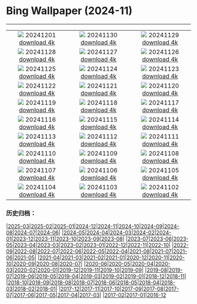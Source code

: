 # Bing Wallpaper (2024-11)
**************
| | | |
| :----: | :----: | :----: |
| ![](https://www.bing.com/th?id=OHR.KilchurnAutumn_EN-CA3966319675_1920x1080.jpg) 20241201 [download 4k](https://www.bing.com/th?id=OHR.KilchurnAutumn_EN-CA3966319675_UHD.jpg) | ![](https://www.bing.com/th?id=OHR.MtStMichel_EN-CA3538100784_1920x1080.jpg) 20241130 [download 4k](https://www.bing.com/th?id=OHR.MtStMichel_EN-CA3538100784_UHD.jpg) | ![](https://www.bing.com/th?id=OHR.AssiniboineTS_EN-CA8487090970_1920x1080.jpg) 20241129 [download 4k](https://www.bing.com/th?id=OHR.AssiniboineTS_EN-CA8487090970_UHD.jpg) |
| ![](https://www.bing.com/th?id=OHR.SemoisRiver_EN-CA3031671072_1920x1080.jpg) 20241128 [download 4k](https://www.bing.com/th?id=OHR.SemoisRiver_EN-CA3031671072_UHD.jpg) | ![](https://www.bing.com/th?id=OHR.TrulliGrove_EN-CA2657782141_1920x1080.jpg) 20241127 [download 4k](https://www.bing.com/th?id=OHR.TrulliGrove_EN-CA2657782141_UHD.jpg) | ![](https://www.bing.com/th?id=OHR.AmboseliGiraffes_EN-CA6129428319_1920x1080.jpg) 20241126 [download 4k](https://www.bing.com/th?id=OHR.AmboseliGiraffes_EN-CA6129428319_UHD.jpg) |
| ![](https://www.bing.com/th?id=OHR.SonomaCoast_EN-CA2154911568_1920x1080.jpg) 20241125 [download 4k](https://www.bing.com/th?id=OHR.SonomaCoast_EN-CA2154911568_UHD.jpg) | ![](https://www.bing.com/th?id=OHR.FibonacciAloe_EN-CA1929331075_1920x1080.jpg) 20241124 [download 4k](https://www.bing.com/th?id=OHR.FibonacciAloe_EN-CA1929331075_UHD.jpg) | ![](https://www.bing.com/th?id=OHR.ZafraCastle_EN-CA3608705054_1920x1080.jpg) 20241123 [download 4k](https://www.bing.com/th?id=OHR.ZafraCastle_EN-CA3608705054_UHD.jpg) |
| ![](https://www.bing.com/th?id=OHR.AspenTrees_EN-CA3238986123_1920x1080.jpg) 20241122 [download 4k](https://www.bing.com/th?id=OHR.AspenTrees_EN-CA3238986123_UHD.jpg) | ![](https://www.bing.com/th?id=OHR.BeyondSaype_EN-CA2766246320_1920x1080.jpg) 20241121 [download 4k](https://www.bing.com/th?id=OHR.BeyondSaype_EN-CA2766246320_UHD.jpg) | ![](https://www.bing.com/th?id=OHR.TasmansArch_EN-CA9582409540_1920x1080.jpg) 20241120 [download 4k](https://www.bing.com/th?id=OHR.TasmansArch_EN-CA9582409540_UHD.jpg) |
| ![](https://www.bing.com/th?id=OHR.PorthcawlLighthouse_EN-CA7342147718_1920x1080.jpg) 20241119 [download 4k](https://www.bing.com/th?id=OHR.PorthcawlLighthouse_EN-CA7342147718_UHD.jpg) | ![](https://www.bing.com/th?id=OHR.RedStag_EN-CA7140488734_1920x1080.jpg) 20241118 [download 4k](https://www.bing.com/th?id=OHR.RedStag_EN-CA7140488734_UHD.jpg) | ![](https://www.bing.com/th?id=OHR.FrieslandNetherlands_EN-CA6862102879_1920x1080.jpg) 20241117 [download 4k](https://www.bing.com/th?id=OHR.FrieslandNetherlands_EN-CA6862102879_UHD.jpg) |
| ![](https://www.bing.com/th?id=OHR.YiPengLanterns_EN-CA5878267253_1920x1080.jpg) 20241116 [download 4k](https://www.bing.com/th?id=OHR.YiPengLanterns_EN-CA5878267253_UHD.jpg) | ![](https://www.bing.com/th?id=OHR.ManarolaItaly_EN-CA5208658549_1920x1080.jpg) 20241115 [download 4k](https://www.bing.com/th?id=OHR.ManarolaItaly_EN-CA5208658549_UHD.jpg) | ![](https://www.bing.com/th?id=OHR.KelpForest_EN-CA5047360183_1920x1080.jpg) 20241114 [download 4k](https://www.bing.com/th?id=OHR.KelpForest_EN-CA5047360183_UHD.jpg) |
| ![](https://www.bing.com/th?id=OHR.CoveArch_EN-CA4941949574_1920x1080.jpg) 20241113 [download 4k](https://www.bing.com/th?id=OHR.CoveArch_EN-CA4941949574_UHD.jpg) | ![](https://www.bing.com/th?id=OHR.Banff24_EN-CA4781010771_1920x1080.jpg) 20241112 [download 4k](https://www.bing.com/th?id=OHR.Banff24_EN-CA4781010771_UHD.jpg) | ![](https://www.bing.com/th?id=OHR.YucatanFlamingos_EN-CA4668702589_1920x1080.jpg) 20241111 [download 4k](https://www.bing.com/th?id=OHR.YucatanFlamingos_EN-CA4668702589_UHD.jpg) |
| ![](https://www.bing.com/th?id=OHR.MoroccoMilkyWay_EN-CA4328551346_1920x1080.jpg) 20241110 [download 4k](https://www.bing.com/th?id=OHR.MoroccoMilkyWay_EN-CA4328551346_UHD.jpg) | ![](https://www.bing.com/th?id=OHR.GlacialRivers_EN-CA4120798939_1920x1080.jpg) 20241109 [download 4k](https://www.bing.com/th?id=OHR.GlacialRivers_EN-CA4120798939_UHD.jpg) | ![](https://www.bing.com/th?id=OHR.CanadaWolves_EN-CA3643391655_1920x1080.jpg) 20241108 [download 4k](https://www.bing.com/th?id=OHR.CanadaWolves_EN-CA3643391655_UHD.jpg) |
| ![](https://www.bing.com/th?id=OHR.ShiShiBeach_EN-CA3486295094_1920x1080.jpg) 20241107 [download 4k](https://www.bing.com/th?id=OHR.ShiShiBeach_EN-CA3486295094_UHD.jpg) | ![](https://www.bing.com/th?id=OHR.LencoisMaranhao_EN-CA5418331666_1920x1080.jpg) 20241106 [download 4k](https://www.bing.com/th?id=OHR.LencoisMaranhao_EN-CA5418331666_UHD.jpg) | ![](https://www.bing.com/th?id=OHR.CumbriaAutumn_EN-CA3180790128_1920x1080.jpg) 20241105 [download 4k](https://www.bing.com/th?id=OHR.CumbriaAutumn_EN-CA3180790128_UHD.jpg) |
| ![](https://www.bing.com/th?id=OHR.YucatanBiosphere_EN-CA2792700444_1920x1080.jpg) 20241104 [download 4k](https://www.bing.com/th?id=OHR.YucatanBiosphere_EN-CA2792700444_UHD.jpg) | ![](https://www.bing.com/th?id=OHR.BisonYellowstone_EN-CA3146107562_1920x1080.jpg) 20241103 [download 4k](https://www.bing.com/th?id=OHR.BisonYellowstone_EN-CA3146107562_UHD.jpg) | ![](https://www.bing.com/th?id=OHR.VineyardsBlackForestFall_EN-CA1623253128_1920x1080.jpg) 20241102 [download 4k](https://www.bing.com/th?id=OHR.VineyardsBlackForestFall_EN-CA1623253128_UHD.jpg) |

### 历史归档：

|[2025-03](2025-03/2025-03.md)|[2025-02](2025-02/2025-02.md)|[2025-01](2025-01/2025-01.md)|[2024-12](2024-12/2024-12.md)|[2024-11](2024-11/2024-11.md)|[2024-10](2024-10/2024-10.md)|[2024-09](2024-09/2024-09.md)|[2024-08](2024-08/2024-08.md)|[2024-07](2024-07/2024-07.md)|[2024-06](2024-06/2024-06.md)|
|[2024-05](2024-05/2024-05.md)|[2024-04](2024-04/2024-04.md)|[2024-03](2024-03/2024-03.md)|[2024-02](2024-02/2024-02.md)|[2024-01](2024-01/2024-01.md)|[2023-12](2023-12/2023-12.md)|[2023-11](2023-11/2023-11.md)|[2023-10](2023-10/2023-10.md)|[2023-09](2023-09/2023-09.md)|[2023-08](2023-08/2023-08.md)|
|[2023-07](2023-07/2023-07.md)|[2023-06](2023-06/2023-06.md)|[2023-05](2023-05/2023-05.md)|[2023-04](2023-04/2023-04.md)|[2023-03](2023-03/2023-03.md)|[2023-02](2023-02/2023-02.md)|[2023-01](2023-01/2023-01.md)|[2022-12](2022-12/2022-12.md)|[2022-11](2022-11/2022-11.md)|[2022-10](2022-10/2022-10.md)|
|[2022-09](2022-09/2022-09.md)|[2022-08](2022-08/2022-08.md)|[2022-07](2022-07/2022-07.md)|[2022-06](2022-06/2022-06.md)|[2022-05](2022-05/2022-05.md)|[2022-04](2022-04/2022-04.md)|[2021-08](2021-08/2021-08.md)|[2021-07](2021-07/2021-07.md)|[2021-06](2021-06/2021-06.md)|[2021-05](2021-05/2021-05.md)|
|[2021-04](2021-04/2021-04.md)|[2021-03](2021-03/2021-03.md)|[2021-02](2021-02/2021-02.md)|[2021-01](2021-01/2021-01.md)|[2020-12](2020-12/2020-12.md)|[2020-11](2020-11/2020-11.md)|[2020-10](2020-10/2020-10.md)|[2020-09](2020-09/2020-09.md)|[2020-08](2020-08/2020-08.md)|[2020-07](2020-07/2020-07.md)|
|[2020-06](2020-06/2020-06.md)|[2020-05](2020-05/2020-05.md)|[2020-04](2020-04/2020-04.md)|[2020-03](2020-03/2020-03.md)|[2020-02](2020-02/2020-02.md)|[2020-01](2020-01/2020-01.md)|[2019-12](2019-12/2019-12.md)|[2019-11](2019-11/2019-11.md)|[2019-10](2019-10/2019-10.md)|[2019-09](2019-09/2019-09.md)|
|[2019-08](2019-08/2019-08.md)|[2019-07](2019-07/2019-07.md)|[2019-06](2019-06/2019-06.md)|[2019-05](2019-05/2019-05.md)|[2019-04](2019-04/2019-04.md)|[2019-03](2019-03/2019-03.md)|[2019-02](2019-02/2019-02.md)|[2019-01](2019-01/2019-01.md)|[2018-12](2018-12/2018-12.md)|[2018-11](2018-11/2018-11.md)|
|[2018-10](2018-10/2018-10.md)|[2018-09](2018-09/2018-09.md)|[2018-08](2018-08/2018-08.md)|[2018-07](2018-07/2018-07.md)|[2018-06](2018-06/2018-06.md)|[2018-05](2018-05/2018-05.md)|[2018-04](2018-04/2018-04.md)|[2018-03](2018-03/2018-03.md)|[2018-02](2018-02/2018-02.md)|[2018-01](2018-01/2018-01.md)|
|[2017-12](2017-12/2017-12.md)|[2017-11](2017-11/2017-11.md)|[2017-10](2017-10/2017-10.md)|[2017-09](2017-09/2017-09.md)|[2017-08](2017-08/2017-08.md)|[2017-07](2017-07/2017-07.md)|[2017-06](2017-06/2017-06.md)|[2017-05](2017-05/2017-05.md)|[2017-04](2017-04/2017-04.md)|[2017-03](2017-03/2017-03.md)|
|[2017-02](2017-02/2017-02.md)|[2017-01](2017-01/2017-01.md)|[2016-12](2016-12/2016-12.md)